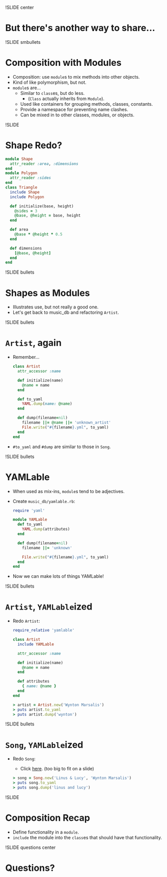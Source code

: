 !SLIDE center
# But there's another way to share...


!SLIDE smbullets
# Composition with Modules

* Composition: use `module`s to mix methods into other objects.
* Kind of like polymorphism, but not.
* `module`s are...
    * Similar to `class`es, but do less.
        * (`Class` actually inherits from `Module`).
    * Used like containers for grouping methods, classes, constants.
    * Provide a namespace for preventing name clashes.
    * Can be mixed in to other classes, modules, or objects.


!SLIDE
# Shape Redo?

```ruby
module Shape
  attr_reader :area, :dimensions
end
module Polygon
  attr_reader :sides
end
class Triangle
  include Shape
  include Polygon

  def initialize(base, height)
    @sides = 3
    @base, @height = base, height
  end

  def area
    @base * @height * 0.5
  end

  def dimensions
    [@base, @height]
  end
end
```


!SLIDE bullets
# Shapes as Modules

* Illustrates use, but not really a good one.
* Let's get back to music_db and refactoring `Artist`.


!SLIDE bullets
# `Artist`, again

* Remember...

    ```ruby
    class Artist
      attr_accessor :name

      def initialize(name)
        @name = name
      end

      def to_yaml
        YAML.dump(name: @name)
      end

      def dump(filename=nil)
        filename ||= @name ||= 'unknown_artist'
        File.write("#{filename}.yml", to_yaml)
      end
    end
    ```
* `#to_yaml` and `#dump` are similar to those in `Song`.


!SLIDE bullets
# YAMLable

* When used as mix-ins, `module`s tend to be adjectives.
* Create `music_db/yamlable.rb`:

    ```ruby
    require 'yaml'

    module YAMLable
      def to_yaml
        YAML.dump(attributes)
      end

      def dump(filename=nil)
        filename ||= 'unknown'

        File.write("#{filename}.yml", to_yaml)
      end
    end
    ```
* Now we can make lots of things YAMLable!


!SLIDE bullets
# `Artist`, `YAMLable`ized

* Redo `Artist`:

    ```ruby
    require_relative 'yamlable'

    class Artist
      include YAMLable

      attr_accessor :name

      def initialize(name)
        @name = name
      end

      def attributes
        { name: @name }
      end
    end
    ```

    ```ruby
    > artist = Artist.new('Wynton Marsalis')
    > puts artist.to_yaml
    > puts artist.dump('wynton')
    ```


!SLIDE bullets
# `Song`, `YAMLable`ized

* Redo `Song`:
    * Click [here](https://github.com/turboladen/ror_class/blob/78fde36822cc47d9d565d09e536c2ba3f8b03613/music_db/song.rb).
      (too big to fit on a slide)

    ```ruby
    > song = Song.new('Linus & Lucy', 'Wynton Marsalis')
    > puts song.to_yaml
    > puts song.dump('linus and lucy')
    ```


!SLIDE
# Composition Recap

* Define functionality in a `module`.
* `include` the module into the `class`es that should have that functionality.

!SLIDE questions center

# Questions?

